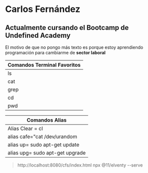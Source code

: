 
# Carlos Fernández
## Actualmente cursando el Bootcamp de Undefined Academy
El motivo de que no pongo más texto es porque estoy aprendiendo programación para cambiarme de **sector laboral**

| Comandos Terminal Favoritos|
|-----------------------------------------------------------|
| ls
| cat
| grep
| cd
| pwd

|Comandos Alias |
|------------------------------------------------------------|
| Alias Clear = cl                                           |
| alias cafe="cat /dev/urandom | hexdump | grep \"ca fe\""   |
| alias up= sudo apt-get update                              |
| alias upg= sudo apt-get upgrade                            |
> http://localhost:8080/cfs/index.html
>npx @11/elventy --serve